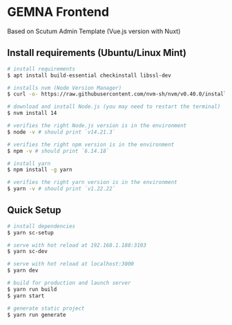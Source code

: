 # GEMNA Frontend
Based on Scutum Admin Template (Vue.js version with Nuxt)

## Install requirements (Ubuntu/Linux Mint)
``` bash
# install requirements
$ apt install build-essential checkinstall libssl-dev

# installs nvm (Node Version Manager)
$ curl -o- https://raw.githubusercontent.com/nvm-sh/nvm/v0.40.0/install.sh | bash

# download and install Node.js (you may need to restart the terminal)
$ nvm install 14

# verifies the right Node.js version is in the environment
$ node -v # should print `v14.21.3`

# verifies the right npm version is in the environment
$ npm -v # should print `6.14.18`

# install yarn
$ npm install -g yarn

# verifies the right yarn version is in the environment
$ yarn -v # should print `v1.22.22`
```

## Quick Setup
``` bash
# install dependencies
$ yarn sc-setup

# serve with hot reload at 192.168.1.188:3103
$ yarn sc-dev

# serve with hot reload at localhost:3000
$ yarn dev

# build for production and launch server
$ yarn run build
$ yarn start

# generate static project
$ yarn run generate
```
